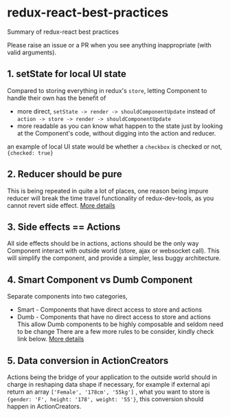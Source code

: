 # redux-react-best-practices
Summary of redux-react best practices

Please raise an issue or a PR when you see anything inappropriate (with valid arguments).

## 1. setState for local UI state
Compared to storing everything in redux's `store`, letting Component to handle their own has the benefit of 
* more direct, `setState -> render -> shouldComponentUpdate` instead of `action -> store -> render -> shouldComponentUpdate` 
* more readable as you can know what happen to the state just by looking at the Component's code, without digging into the action and reducer.

an example of local UI state would be whether a `checkbox` is checked or not, `{checked: true}`

## 2. Reducer should be pure
This is being repeated in quite a lot of places, one reason being impure reducer will break the time travel functionality of redux-dev-tools, as you cannot revert side effect.
[More details](https://github.com/rackt/redux/blob/master/docs/basics/Reducers.md)

## 3. Side effects == Actions
All side effects should be in actions, actions should be the only way Component interact with outside world (store, ajax or websocket call). This will simplify the component, and provide a simpler, less buggy architecture.

## 4. Smart Component vs Dumb Component
Separate components into two categories, 
* Smart - Components that have direct access to store and actions
* Dumb - Components that have no direct access to store and actions
This allow Dumb components to be highly composable and seldom need to be change
There are a few more rules to be consider, kindly check link below.
[More details](https://medium.com/@dan_abramov/smart-and-dumb-components-7ca2f9a7c7d0#.20fvey2us)

## 5. Data conversion in ActionCreators
Actions being the bridge of your application to the outside world should in charge in reshaping data shape if necessary, for example if external api return an array `['Female', '178cm', '55kg']` , what you want to store is `{gender: 'F', height: '178', weight: '55'}`, this conversion should happen in ActionCreators.
